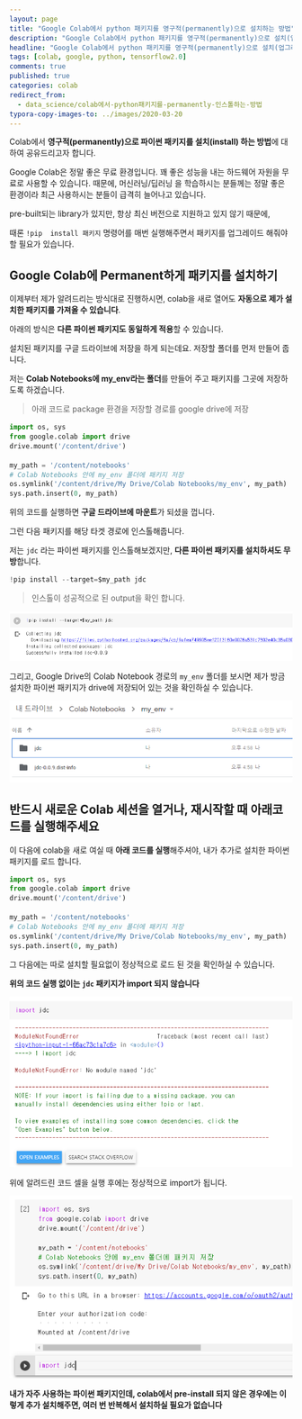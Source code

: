 ```yaml
---
layout: page
title: "Google Colab에서 python 패키지를 영구적(permanently)으로 설치하는 방법"
description: "Google Colab에서 python 패키지를 영구적(permanently)으로 설치(업그레이드)하는 방법에 대하여 알려드립니다."
headline: "Google Colab에서 python 패키지를 영구적(permanently)으로 설치(업그레이드)하는 방법에 대하여 알려드립니다."
tags: [colab, google, python, tensorflow2.0]
comments: true
published: true
categories: colab
redirect_from:
  - data_science/colab에서-python패키지를-permanently-인스톨하는-방법
typora-copy-images-to: ../images/2020-03-20
---
```




Colab에서 **영구적(permanently)으로 파이썬 패키지를 설치(install) 하는 방법**에 대하여 공유드리고자 합니다. 

Google Colab은 정말 좋은 무료 환경입니다. 꽤 좋은 성능을 내는 하드웨어 자원을 무료로 사용할 수 있습니다. 때문에, 머신러닝/딥러닝 을 학습하시는 분들께는 정말 좋은 환경이라 최근 사용하시는 분들이 급격히 늘어나고 있습니다.

pre-built되는 library가 있지만, 항상 최신 버전으로 지원하고 있지 않기 때문에,

때론 `!pip  install 패키지` 명령어를 매번 실행해주면서 패키지를 업그레이드 해줘야할 필요가 있습니다.



## Google Colab에 Permanent하게 패키지를 설치하기

이제부터 제가 알려드리는 방식대로 진행하시면, colab을 새로 열어도 **자동으로 제가 설치한 패키지를 가져올 수 있습니다**.

아래의 방식은 **다른 파이썬 패키지도 동일하게 적용**할 수 있습니다.



설치된 패키지를 구글 드라이브에 저장을 하게 되는데요. 저장할 폴더를 먼저 만들어 줍니다.

저는 **Colab Notebooks에 my_env라는 폴더**를 만들어 주고 패키지를 그곳에 저장하도록 하겠습니다.



> 아래 코드로 package 환경을 저장할 경로를 google drive에 저장

```python
import os, sys
from google.colab import drive
drive.mount('/content/drive')

my_path = '/content/notebooks'
# Colab Notebooks 안에 my_env 폴더에 패키지 저장
os.symlink('/content/drive/My Drive/Colab Notebooks/my_env', my_path)
sys.path.insert(0, my_path)
```



위의 코드를 실행하면 **구글 드라이브에 마운트**가 되셨을 껍니다.

그런 다음 패키지를 해당 타겟 경로에 인스톨해줍니다.

저는 `jdc` 라는 파이썬 패키지를 인스톨해보겠지만, **다른 파이썬 패키지를 설치하셔도 무방**합니다.

```python
!pip install --target=$my_path jdc
```



> 인스톨이 성공적으로 된 output을 확인 합니다.

![image-20200326165906593](../images/2020-03-20/image-20200326165906593.png)



그리고, Google Drive의 Colab Notebook 경로의 `my_env` 폴더를 보시면 제가 방금 설치한 파이썬 패키지가 drive에 저장되어 있는 것을 확인하실 수 있습니다.



![image-20200326170045973](../images/2020-03-20/image-20200326170045973.png)



## 반드시 새로운 Colab 세션을 열거나, 재시작할 때 아래코드를 실행해주세요

이 다음에 colab을 새로 여실 때 **아래 코드를 실행**해주셔야, 내가 추가로 설치한 파이썬 패키지를 로드 합니다.

```python
import os, sys
from google.colab import drive
drive.mount('/content/drive')

my_path = '/content/notebooks'
# Colab Notebooks 안에 my_env 폴더에 패키지 저장
os.symlink('/content/drive/My Drive/Colab Notebooks/my_env', my_path)
sys.path.insert(0, my_path)
```

그 다음에는 따로 설치할 필요없이 정상적으로 로드 된 것을 확인하실 수 있습니다.



**위의 코드 실행 없이는 `jdc` 패키지가 import 되지 않습니다**

![image-20200326170255755](../images/2020-03-20/image-20200326170255755.png)



위에 알려드린 코드 셀을 실행 후에는 정상적으로 import가 됩니다.

![image-20200326170418419](../images/2020-03-20/image-20200326170418419.png)



**내가 자주 사용하는 파이썬 패키지인데, colab에서 pre-install 되지 않은 경우에는 이렇게 추가 설치해주면, 여러 번 반복해서 설치하실 필요가 없습니다**



